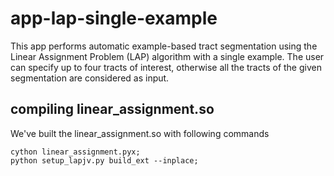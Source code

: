 # app-lap-single-example
This app performs automatic example-based tract segmentation using the Linear Assignment Problem (LAP) algorithm with a single example. The user can specify up to four tracts of interest, otherwise all the tracts of the given segmentation are considered as input.

## compiling linear_assignment.so

We've built the linear_assignment.so with following commands

```
cython linear_assignment.pyx;
python setup_lapjv.py build_ext --inplace;
```

